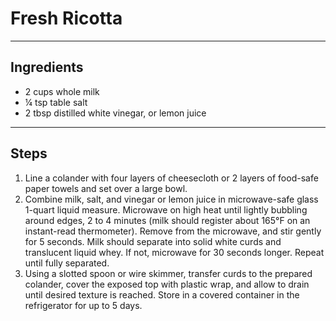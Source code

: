 # Fresh Ricotta

---

## Ingredients

* 2 cups whole milk
* ¼ tsp table salt
* 2 tbsp distilled white vinegar, or lemon juice


---

## Steps

1.  Line a colander with four layers of cheesecloth or 2 layers of food-safe paper towels and set over a large bowl.
2.  Combine milk, salt, and vinegar or lemon juice in microwave-safe glass 1-quart liquid measure. Microwave on high heat until lightly bubbling around edges, 2 to 4 minutes (milk should register about 165°F on an instant-read thermometer). Remove from the microwave, and stir gently for 5 seconds. Milk should separate into solid white curds and translucent liquid whey. If not, microwave for 30 seconds longer. Repeat until fully separated.
3.  Using a slotted spoon or wire skimmer, transfer curds to the prepared colander, cover the exposed top with plastic wrap, and allow to drain until desired texture is reached. Store in a covered container in the refrigerator for up to 5 days.
